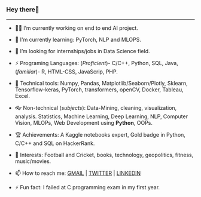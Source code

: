 ### Hey there👋
-----------------------------------
- 👨‍🔧 I’m currently working on end to end AI project.

- 📙 I'm currently learning: PyTorch, NLP and MLOPS.

- 🔎 I’m looking for internships/jobs in Data Science field.

- ⚡ Programing Languages: (*Proficient*)- C/C++, Python, SQL, Java, (*familiar*)- R, HTML-CSS, JavaScrip, PHP.

- 🔦 Technical tools: Numpy, Pandas, Matplotlib/Seaborn/Plotly, Sklearn, Tensorflow-keras, PyTorch, transformers, openCV, Docker, Tableau, Excel.

- 👓 Non-technical (*subjects*): Data-Mining, cleaning, visualization, analysis. Statistics, Machine Learning, Deep Learning, NLP, Computer Vision, MLOPs, Web Development using **Python**, OOPs.

- 🏆 Achievements: A Kaggle notebooks expert, Gold badge in Python, C/C++ and SQL on HackerRank.

- 🎠 Interests: Football and Cricket, books, technology, geopolitics, fitness, music/movies.

- 📫 How to reach me: [GMAIL](karanshingde@gmail.com) | [TWITTER](https://twitter.com/karan842/) | [LINKEDIN](https://www.linkedin.com/in/karan-shingde-75a062217/)

- ⚡ Fun fact: I failed at C programming exam in my first year.

